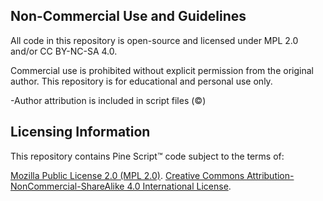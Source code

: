 ## Non-Commercial Use and Guidelines
All code in this repository is open-source and licensed under MPL 2.0 and/or CC BY-NC-SA 4.0.

Commercial use is prohibited without explicit permission from the original author.
This repository is for educational and personal use only.

-Author attribution is included in script files (©)

## Licensing Information
This repository contains Pine Script™ code subject to the terms of:

[Mozilla Public License 2.0 (MPL 2.0)](https://mozilla.org/MPL/2.0/). 
[Creative Commons Attribution-NonCommercial-ShareAlike 4.0 International License](https://creativecommons.org/licenses/by-nc-sa/4.0/).
